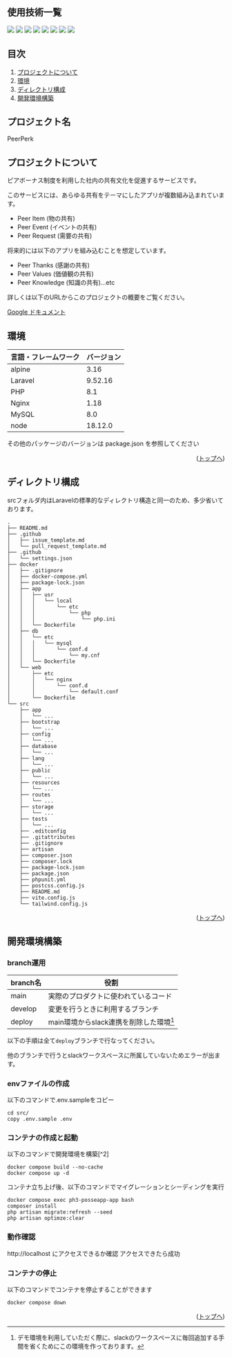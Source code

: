 <div id="top"></div>

## 使用技術一覧

<!-- シールド一覧 -->
<!-- 該当するプロジェクトの中から任意のものを選ぶ-->
<p style="display: inline">
  <!-- フロントエンドのフレームワーク一覧 -->
  <img src="https://img.shields.io/badge/-Alpine.js-8BC0D0.svg?logo=alpine.js&style=for-the-badge&logoColor=white">
  <img src="https://img.shields.io/badge/-Tailwindcss-06B6D4.svg?logo=tailwindcss&style=for-the-badge&logoColor=white">
  <!-- バックエンドのフレームワーク一覧 -->
  <img src="https://img.shields.io/badge/-Laravel-FF2D20.svg?logo=laravel&style=for-the-badge&logoColor=white">
  <!-- バックエンドの言語一覧 -->
  <img src="https://img.shields.io/badge/-PHP-777BB4.svg?logo=php&style=for-the-badge&logoColor=white">
  <!-- ミドルウェア一覧 -->
  <img src="https://img.shields.io/badge/-Nginx-269539.svg?logo=nginx&style=for-the-badge&logoColor=white">
  <img src="https://img.shields.io/badge/-MySQL-4479A1.svg?logo=mysql&style=for-the-badge&logoColor=white">
  <img src="https://img.shields.io/badge/-Node.js-4479A1.svg?logo=nodedotjs&style=for-the-badge&logoColor=white">
  <!-- インフラ一覧 -->
  <img src="https://img.shields.io/badge/-Docker-1488C6.svg?logo=docker&style=for-the-badge&logoColor=white">
</p>

## 目次

1. [プロジェクトについて](#プロジェクトについて)
2. [環境](#環境)
3. [ディレクトリ構成](#ディレクトリ構成)
4. [開発環境構築](#開発環境構築)

<!-- プロジェクト名を記載 -->

## プロジェクト名

PeerPerk

<!-- プロジェクトについて -->

## プロジェクトについて

ピアボーナス制度を利用した社内の共有文化を促進するサービスです。

このサービスには、あらゆる共有をテーマにしたアプリが複数組み込まれています。
- Peer Item (物の共有)
- Peer Event (イベントの共有)
- Peer Request (需要の共有)

将来的には以下のアプリを組み込むことを想定しています。
- Peer Thanks (感謝の共有)
- Peer Values (価値観の共有)
- Peer Knowledge (知識の共有)...etc

詳しくは以下のURLからこのプロジェクトの概要をご覧ください。

[Google ドキュメント](https://docs.google.com/document/d/1ssus2g8oIvpC8n7IPfhMEr5TLwR_ngk_s__T-9KWcSA/edit?usp=sharing)

## 環境

<!-- 言語、フレームワーク、ミドルウェア、インフラの一覧とバージョンを記載 -->

| 言語・フレームワーク  | バージョン |
| --------------------- | ---------- |
| alpine                | 3.16       |
| Laravel               | 9.52.16    |
| PHP                   | 8.1        |
| Nginx                 | 1.18       |
| MySQL                 | 8.0        |
| node                  | 18.12.0    |

その他のパッケージのバージョンは package.json を参照してください

<p align="right">(<a href="#top">トップへ</a>)</p>

## ディレクトリ構成

<!-- Treeコマンドを使ってディレクトリ構成を記載 -->
srcフォルダ内はLaravelの標準的なディレクトリ構造と同一のため、多少省いております。
```
.
├── README.md
├── .github
│   ├── issue_template.md
│   └── pull_request_template.md
├── .github
│   └── settings.json
├── docker
│   ├── .gitignore
│   ├── docker-compose.yml
│   ├── package-lock.json
│   ├── app
│   │   ├── usr
│   │   │   └── local
│   │   │       └── etc
│   │   │           └── php
│   │   │               └── php.ini
│   │   └── Dockerfile
│   ├── db
│   │   └── etc
│   │   │   └── mysql
│   │   │       └── conf.d
│   │   │           └── my.cnf
│   │   └── Dockerfile
│   └── web
│       ├── etc
│       │   └── nginx
│       │       └── conf.d
│       │           └── default.conf
│       └── Dockerfile
└── src
    ├── app
    │   └── ...
    ├── bootstrap
    │   └── ...
    ├── config
    │   └── ...
    ├── database
    │   └── ...
    ├── lang
    │   └── ...
    ├── public
    │   └── ...
    ├── resources
    │   └── ...
    ├── routes
    │   └── ...
    ├── storage
    │   └── ...
    ├── tests
    │   └── ...
    ├── .editconfig
    ├── .gitattributes
    ├── .gitignore
    ├── artisan
    ├── composer.json
    ├── composer.lock
    ├── package-lock.json
    ├── package.json
    ├── phpunit.yml
    ├── postcss.config.js
    ├── README.md
    ├── vite.config.js
    └── tailwind.config.js
```

<p align="right">(<a href="#top">トップへ</a>)</p>

## 開発環境構築

<!-- コンテナの作成方法、パッケージのインストール方法など、開発環境構築に必要な情報を記載 -->

### branch運用
| branch名  | 役割 |
| --------------------- | ---------- |
| main                  | 実際のプロダクトに使われているコード           |
| develop               | 変更を行うときに利用するブランチ              |
| deploy                | main環境からslack連携を削除した環境[^1]    |

以下の手順は全て`deploy`ブランチで行なってください。

他のブランチで行うとslackワークスペースに所属していないためエラーが出ます。

[^1]: デモ環境を利用していただく際に、slackのワークスペースに毎回追加する手間を省くためにこの環境を作っております。

### envファイルの作成

以下のコマンドで.env.sampleをコピー
```
cd src/
copy .env.sample .env
```

### コンテナの作成と起動

以下のコマンドで開発環境を構築[^2] 

[^1]: dockerをインストールする必要があります

```
docker compose build --no-cache
docker compose up -d
```

コンテナ立ち上げ後、以下のコマンドでマイグレーションとシーディングを実行
```
docker compose exec ph3-posseapp-app bash
composer install
php artisan migrate:refresh --seed
php artisan optimze:clear
```

### 動作確認

http://localhost にアクセスできるか確認
アクセスできたら成功

### コンテナの停止

以下のコマンドでコンテナを停止することができます

```
docker compose down
```

<p align="right">(<a href="#top">トップへ</a>)</p>
